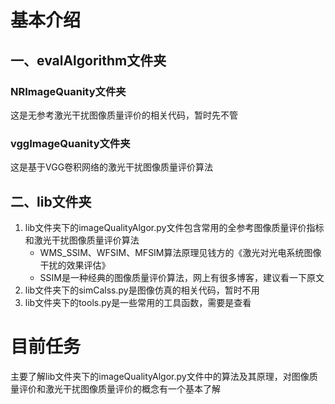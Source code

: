 # 基本介绍
## 一、evalAlgorithm文件夹
### NRImageQuanity文件夹
这是无参考激光干扰图像质量评价的相关代码，暂时先不管
### vggImageQuanity文件夹
这是基于VGG卷积网络的激光干扰图像质量评价算法
## 二、lib文件夹
1. lib文件夹下的imageQualityAlgor.py文件包含常用的全参考图像质量评价指标和激光干扰图像质量评价算法
    *  WMS_SSIM、WFSIM、MFSIM算法原理见钱方的《激光对光电系统图像干扰的效果评估》
    * SSIM是一种经典的图像质量评价算法，网上有很多博客，建议看一下原文
2. lib文件夹下的simCalss.py是图像仿真的相关代码，暂时不用
3. lib文件夹下的tools.py是一些常用的工具函数，需要是查看
# 目前任务
主要了解lib文件夹下的imageQualityAlgor.py文件中的算法及其原理，对图像质量评价和激光干扰图像质量评价的概念有一个基本了解